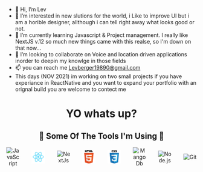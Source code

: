- 👋 Hi, I’m Lev 
- 👀 I’m interested in new slutions for the world, i Like to improve UI but i am a horible designer, allthough i can tell right away what looks good or not. 
- 🌱 I’m currently learning Javascript & Project management. I really like NextJS v.12 so much new things came with this realse, so I'm down on that now...
- 💞️ I’m looking to collaborate on Voice and location driven applications inorder to deepin my knowlge in those fields
- 📫 you can reach me Levberger19890@gmail.com 
- This days (NOV 2021) im working on two small projects if you have experiance in ReactNative and you want to expand your portfolio with an orignal build you are welcome to      contect me  

<div align="center">
<h1 style="text-align:center;"> YO whats up?</h1>

<h2 style="text-align:center;"> 🔧 Some Of The Tools I'm Using 🔬</h2>

<div style='display:flex; justify-content:space-between; align-items:center;'>

<img  alt="JavaScript" width="35px" src="https://upload.wikimedia.org/wikipedia/commons/thumb/9/99/Unofficial_JavaScript_logo_2.svg/768px-Unofficial_JavaScript_logo_2.svg.png"/>

<img  alt="React" width="35px" src="https://raw.githubusercontent.com/github/explore/80688e429a7d4ef2fca1e82350fe8e3517d3494d/topics/react/react.png" />

<img  alt="NextJs" width="35px" src="https://camo.githubusercontent.com/92ec9eb7eeab7db4f5919e3205918918c42e6772562afb4112a2909c1aaaa875/68747470733a2f2f6173736574732e76657263656c2e636f6d2f696d6167652f75706c6f61642f76313630373535343338352f7265706f7369746f726965732f6e6578742d6a732f6e6578742d6c6f676f2e706e67" /> 

<img  alt="HTML5" width="35px" src="https://raw.githubusercontent.com/github/explore/80688e429a7d4ef2fca1e82350fe8e3517d3494d/topics/html/html.png" />

<img  alt="CSS3" width="35px" src="https://raw.githubusercontent.com/github/explore/80688e429a7d4ef2fca1e82350fe8e3517d3494d/topics/css/css.png" />

<img  alt="MangoDb" width="35px" src="https://avatars.githubusercontent.com/u/45120?s=280&v=4" />
   
<img  alt="Node.js" width="35px" src="https://img.icons8.com/color/452/nodejs.png" />

<!-- <img  alt="MongoDB" width="35px" src="https://cdn.iconscout.com/icon/free/png-512/mongodb-5-1175140.png" /> -->

<!-- <img  alt="mysql" width="35px" src="https://cdn.worldvectorlogo.com/logos/mysql.svg" /> -->

<img  alt="Git" width="35px" src="https://git-scm.com/images/logos/downloads/Git-Icon-1788C.png" />
</div>
<!---
be-lev/be-lev is a ✨ special ✨ repository because its `README.md` (this file) appears on your GitHub profile.
You can click the Preview link to take a look at your changes.
--->
